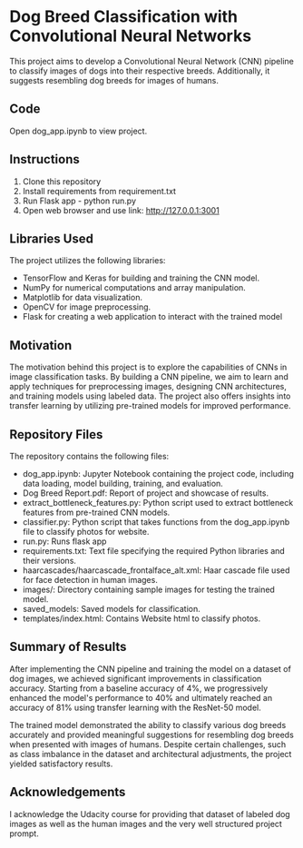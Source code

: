 # Dog Breed Classification with Convolutional Neural Networks

This project aims to develop a Convolutional Neural Network (CNN) pipeline to 
classify images of dogs into their respective breeds. Additionally, it suggests 
resembling dog breeds for images of humans.

## Code
Open dog_app.ipynb to view project.

## Instructions
1. Clone this repository
2. Install requirements from requirement.txt
3. Run Flask app - python run.py
4. Open web browser and use link: http://127.0.0.1:3001

## Libraries Used

The project utilizes the following libraries:

- TensorFlow and Keras for building and training the CNN model.
- NumPy for numerical computations and array manipulation.
- Matplotlib for data visualization.
- OpenCV for image preprocessing.
- Flask for creating a web application to interact with the trained model

## Motivation

The motivation behind this project is to explore the capabilities of CNNs 
in image classification tasks. By building a CNN pipeline, we aim to learn 
and apply techniques for preprocessing images, designing CNN architectures, 
and training models using labeled data. The project also offers insights 
into transfer learning by utilizing pre-trained models for improved performance.

## Repository Files

The repository contains the following files:

- dog_app.ipynb: Jupyter Notebook containing the project code, including data loading, model building, training, and evaluation.
- Dog Breed Report.pdf: Report of project and showcase of results.
- extract_bottleneck_features.py: Python script used to extract bottleneck features from pre-trained CNN models.
- classifier.py: Python script that takes functions from the dog_app.ipynb file to classify photos for website.
- run.py: Runs flask app
- requirements.txt: Text file specifying the required Python libraries and their versions.
- haarcascades/haarcascade_frontalface_alt.xml: Haar cascade file used for face detection in human images.
- images/: Directory containing sample images for testing the trained model.
- saved_models: Saved models for classification.
- templates/index.html: Contains Website html to classify photos.

## Summary of Results
After implementing the CNN pipeline and training the model on a dataset of 
dog images, we achieved significant improvements in classification accuracy. 
Starting from a baseline accuracy of 4%, we progressively enhanced the model's 
performance to 40% and ultimately reached an accuracy of 81% using transfer 
learning with the ResNet-50 model.

The trained model demonstrated the ability to classify various dog breeds 
accurately and provided meaningful suggestions for resembling dog breeds 
when presented with images of humans. Despite certain challenges, such as 
class imbalance in the dataset and architectural adjustments, the project 
yielded satisfactory results.

## Acknowledgements

I acknowledge the Udacity course for providing that dataset of labeled dog images
as well as the human images and the very well structured project prompt.




